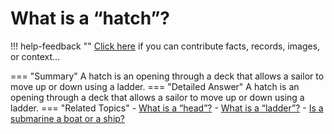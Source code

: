 # What is a “hatch”?

!!! help-feedback ""
    <a href="/feedback/" data-feedback-link>Click here</a>
    if you can contribute facts, records, images, or context…

<a id="summary"></a>
=== "Summary"
    A hatch is an opening through a deck that allows a sailor to move up or down using a ladder.
=== "Detailed Answer"
    A hatch is an opening through a deck that allows a sailor to move up or down using a ladder.
=== "Related Topics"
    - [What is a “head”?](./what-is-a-head.md#summary)
    - [What is a “ladder”?](./what-is-a-ladder.md#summary)
    - [Is a submarine a boat or a ship?](./is-a-submarine-a-boat-or-a-ship.md#summary)